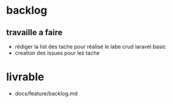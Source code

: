 # backlog 
## travaille a faire 
 - rédiger la list des tache pour réalisé le labe crud laravel  basic 
 - creation des issues pour les tache
# livrable
  -  docs/feature/backlog.md

     
